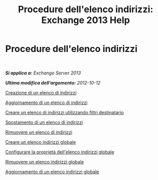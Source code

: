 ﻿---
title: "Procedure dell'elenco indirizzi: Exchange 2013 Help"
TOCTitle: Procedure dell'elenco indirizzi
ms:assetid: 44c87349-964b-4700-9ce9-87bd4cb2249e
ms:mtpsurl: https://technet.microsoft.com/it-it/library/Aa997686(v=EXCHG.150)
ms:contentKeyID: 50480546
ms.date: 05/22/2018
mtps_version: v=EXCHG.150
ms.translationtype: MT
---

# Procedure dell'elenco indirizzi

 

_**Si applica a:** Exchange Server 2013_

_**Ultima modifica dell'argomento:** 2012-10-12_

[Creazione di un elenco di indirizzi](create-an-address-list-exchange-2013-help.md)

[Aggiornamento di un elenco di indirizzi](update-an-address-list-exchange-2013-help.md)

[Creare un elenco di indirizzi utilizzando filtri destinatario](create-an-address-list-by-using-recipient-filters-exchange-2013-help.md)

[Spostamento di un elenco di indirizzi](move-an-address-list-exchange-2013-help.md)

[Rimuovere un elenco di indirizzi](remove-an-address-list-exchange-2013-help.md)

[Creare un elenco indirizzi globale](create-a-global-address-list-exchange-2013-help.md)

[Configurare la proprietà dell'elenco indirizzi globale](configure-global-address-list-properties-exchange-2013-help.md)

[Rimuovere un elenco indirizzi globale](remove-a-global-address-list-exchange-2013-help.md)

[Aggiornamento di un elenco indirizzi globale](update-a-global-address-list-exchange-2013-help.md)

